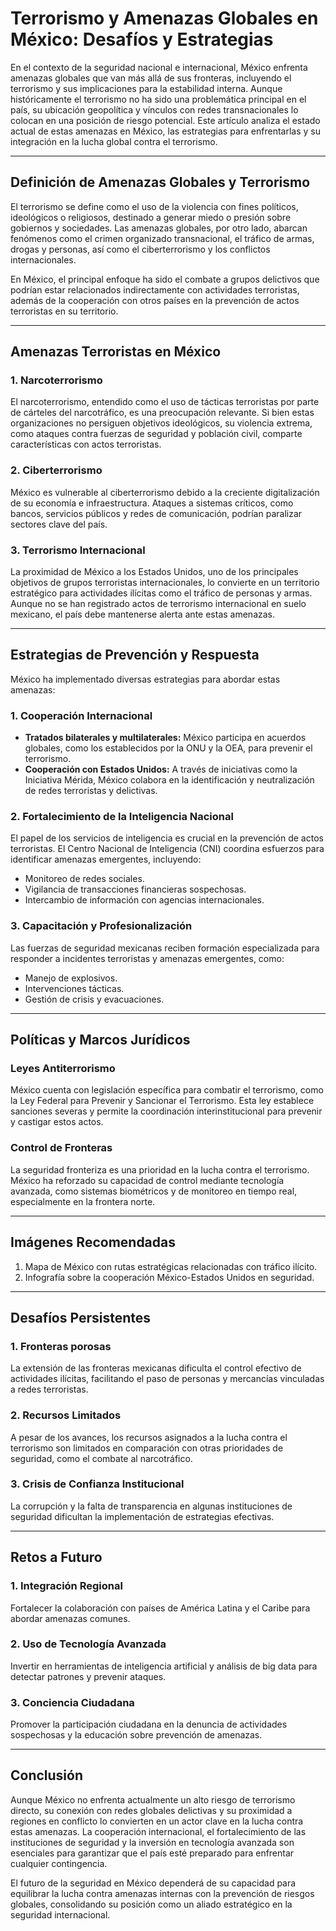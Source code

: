 # Terrorismo y Amenazas Globales en México: Desafíos y Estrategias

En el contexto de la seguridad nacional e internacional, México enfrenta amenazas globales que van más allá de sus fronteras, incluyendo el terrorismo y sus implicaciones para la estabilidad interna. Aunque históricamente el terrorismo no ha sido una problemática principal en el país, su ubicación geopolítica y vínculos con redes transnacionales lo colocan en una posición de riesgo potencial. Este artículo analiza el estado actual de estas amenazas en México, las estrategias para enfrentarlas y su integración en la lucha global contra el terrorismo.

---

## Definición de Amenazas Globales y Terrorismo

El terrorismo se define como el uso de la violencia con fines políticos, ideológicos o religiosos, destinado a generar miedo o presión sobre gobiernos y sociedades. Las amenazas globales, por otro lado, abarcan fenómenos como el crimen organizado transnacional, el tráfico de armas, drogas y personas, así como el ciberterrorismo y los conflictos internacionales.

En México, el principal enfoque ha sido el combate a grupos delictivos que podrían estar relacionados indirectamente con actividades terroristas, además de la cooperación con otros países en la prevención de actos terroristas en su territorio.

---

## Amenazas Terroristas en México

### 1. **Narcoterrorismo**

El narcoterrorismo, entendido como el uso de tácticas terroristas por parte de cárteles del narcotráfico, es una preocupación relevante. Si bien estas organizaciones no persiguen objetivos ideológicos, su violencia extrema, como ataques contra fuerzas de seguridad y población civil, comparte características con actos terroristas.

### 2. **Ciberterrorismo**

México es vulnerable al ciberterrorismo debido a la creciente digitalización de su economía e infraestructura. Ataques a sistemas críticos, como bancos, servicios públicos y redes de comunicación, podrían paralizar sectores clave del país.

### 3. **Terrorismo Internacional**

La proximidad de México a los Estados Unidos, uno de los principales objetivos de grupos terroristas internacionales, lo convierte en un territorio estratégico para actividades ilícitas como el tráfico de personas y armas. Aunque no se han registrado actos de terrorismo internacional en suelo mexicano, el país debe mantenerse alerta ante estas amenazas.

---

## Estrategias de Prevención y Respuesta

México ha implementado diversas estrategias para abordar estas amenazas:

### 1. **Cooperación Internacional**

- **Tratados bilaterales y multilaterales:** México participa en acuerdos globales, como los establecidos por la ONU y la OEA, para prevenir el terrorismo.
- **Cooperación con Estados Unidos:** A través de iniciativas como la Iniciativa Mérida, México colabora en la identificación y neutralización de redes terroristas y delictivas.

### 2. **Fortalecimiento de la Inteligencia Nacional**

El papel de los servicios de inteligencia es crucial en la prevención de actos terroristas. El Centro Nacional de Inteligencia (CNI) coordina esfuerzos para identificar amenazas emergentes, incluyendo:

- Monitoreo de redes sociales.
- Vigilancia de transacciones financieras sospechosas.
- Intercambio de información con agencias internacionales.

### 3. **Capacitación y Profesionalización**

Las fuerzas de seguridad mexicanas reciben formación especializada para responder a incidentes terroristas y amenazas emergentes, como:

- Manejo de explosivos.
- Intervenciones tácticas.
- Gestión de crisis y evacuaciones.

---

## Políticas y Marcos Jurídicos

### Leyes Antiterrorismo

México cuenta con legislación específica para combatir el terrorismo, como la Ley Federal para Prevenir y Sancionar el Terrorismo. Esta ley establece sanciones severas y permite la coordinación interinstitucional para prevenir y castigar estos actos.

### Control de Fronteras

La seguridad fronteriza es una prioridad en la lucha contra el terrorismo. México ha reforzado su capacidad de control mediante tecnología avanzada, como sistemas biométricos y de monitoreo en tiempo real, especialmente en la frontera norte.

---

## Imágenes Recomendadas

1. Mapa de México con rutas estratégicas relacionadas con tráfico ilícito.
2. Infografía sobre la cooperación México-Estados Unidos en seguridad.

---

## Desafíos Persistentes

### 1. **Fronteras porosas**

La extensión de las fronteras mexicanas dificulta el control efectivo de actividades ilícitas, facilitando el paso de personas y mercancías vinculadas a redes terroristas.

### 2. **Recursos Limitados**

A pesar de los avances, los recursos asignados a la lucha contra el terrorismo son limitados en comparación con otras prioridades de seguridad, como el combate al narcotráfico.

### 3. **Crisis de Confianza Institucional**

La corrupción y la falta de transparencia en algunas instituciones de seguridad dificultan la implementación de estrategias efectivas.

---

## Retos a Futuro

### 1. **Integración Regional**

Fortalecer la colaboración con países de América Latina y el Caribe para abordar amenazas comunes.

### 2. **Uso de Tecnología Avanzada**

Invertir en herramientas de inteligencia artificial y análisis de big data para detectar patrones y prevenir ataques.

### 3. **Conciencia Ciudadana**

Promover la participación ciudadana en la denuncia de actividades sospechosas y la educación sobre prevención de amenazas.

---

## Conclusión

Aunque México no enfrenta actualmente un alto riesgo de terrorismo directo, su conexión con redes globales delictivas y su proximidad a regiones en conflicto lo convierten en un actor clave en la lucha contra estas amenazas. La cooperación internacional, el fortalecimiento de las instituciones de seguridad y la inversión en tecnología avanzada son esenciales para garantizar que el país esté preparado para enfrentar cualquier contingencia.

El futuro de la seguridad en México dependerá de su capacidad para equilibrar la lucha contra amenazas internas con la prevención de riesgos globales, consolidando su posición como un aliado estratégico en la seguridad internacional.
